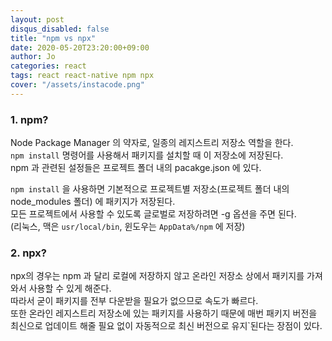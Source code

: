 ```yaml
---
layout: post
disqus_disabled: false
title: "npm vs npx"
date: 2020-05-20T23:20:00+09:00
author: Jo
categories: react
tags: react react-native npm npx
cover: "/assets/instacode.png"
---
```


### 1. npm?
Node Package Manager 의 약자로, 일종의 레지스트리 저장소 역할을 한다.  
`npm install` 명령어를 사용해서 패키지를 설치할 때 이 저장소에 저장된다.  
npm 과 관련된 설정들은 프로젝트 폴더 내의 pacakge.json 에 있다.  
  
`npm install` 을 사용하면 기본적으로 프로젝트별 저장소(프로젝트 폴더 내의 node_modules 폴더) 에 패키지가 저장된다.  
모든 프로젝트에서 사용할 수 있도록 글로벌로 저장하려면 -g 옵션을 주면 된다.  
(리눅스, 맥은 `usr/local/bin`, 윈도우는 `AppData%/npm` 에 저장)  

### 2. npx?
npx의 경우는 npm 과 달리 로컬에 저장하지 않고 온라인 저장소 상에서 패키지를 가져와서 사용할 수 있게 해준다.  
따라서 굳이 패키지를 전부 다운받을 필요가 없으므로 속도가 빠르다.  
또한 온라인 레지스트리 저장소에 있는 패키지를 사용하기 때문에 매번 패키지 버전을 최신으로 업데이트 해줄 필요 없이 자동적으로 최신 버전으로 유지`된다는 장점이 있다.
